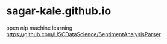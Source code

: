 # sagar-kale.github.io
open nlp machine learning
https://github.com/USCDataScience/SentimentAnalysisParser
